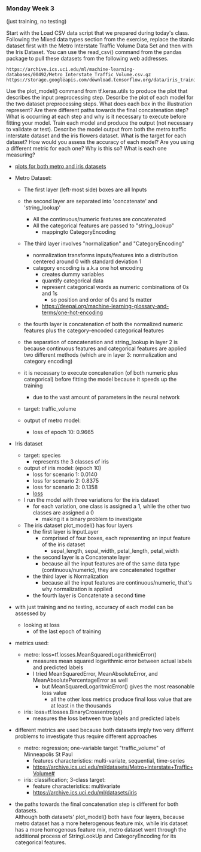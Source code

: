 ### Monday Week 3
(just training, no testing)

Start with the Load CSV data script that we prepared during today's class. Following the Mixed data types section from the exercise, replace the titanic dataset first with the Metro Interstate Traffic Volume Data Set and then with the Iris Dataset. You can use the read_csv() command from the pandas package to pull these datasets from the following web addresses.

    https://archive.ics.uci.edu/ml/machine-learning-databases/00492/Metro_Interstate_Traffic_Volume.csv.gz
    https://storage.googleapis.com/download.tensorflow.org/data/iris_training.csv

Use the plot_model() command from tf.keras.utils to produce the plot that describes the input preprocessing step. 
Describe the plot of each model for the two dataset preprocessing steps. 
What does each box in the illustration represent? Are there different paths towards the final concatenation step? 
What is occurring at each step and why is it necessary to execute before fitting your model. 
Train each model and produce the output (not necessary to validate or test). 
Describe the model output from both the metro traffic interstate dataset and the iris flowers dataset. 
What is the target for each dataset? How would you assess the accuracy of each model? Are you using a different metric for each one? 
Why is this so? What is each one measuring?
- [plots for both metro and iris datasets](mon3_images.md)
- Metro Dataset:
    - The first layer (left-most side) boxes are all Inputs
    - the second layer are separated into 'concatenate' and 'string_lookup'
        - All the continuous/numeric features are concatenated
        - All the categorical features are passed to "string_lookup"
            - mappingto CategoryEncoding
    - The third layer involves "normalization" and "CategoryEncoding"
        - normalization transforms inputs/features into a distribution centered around 0 with standard deviation 1
        - category encoding is a.k.a one hot encoding
            - creates dummy variables 
            - quantify categorical data
            - represent categorical words as numeric combinations of 0s and 1s
                - so position and order of 0s and 1s matter
            - https://deepai.org/machine-learning-glossary-and-terms/one-hot-encoding
    - the fourth layer is concatenation of both the normalized numeric features plus the category-encoded categorical features
    - the separation of concatenation and string_lookup in layer 2 is because continuous features and categorical features are applied
      two different methods (which are in layer 3: normalization and category encoding)
    - it is necessary to execute concatenation (of both numeric plus categorical) before fitting the model
    because it speeds up the training 
        - due to the vast amount of parameters in the neural network
    
    - target: traffic_volume
    - output of metro model:
        - loss of epoch 10: 0.9665
    
- Iris dataset
    - target: species
        - represents the 3 classes of iris
    - output of iris model: (epoch 10)
        - loss for scenario 1: 0.0140
        - loss for scenario 2: 0.8375
        - loss for scenario 3: 0.1358
        - [loss](mon3_images.md)
    - I run the model with three variations for the iris dataset
        - for each variation, one class is assigned a 1, while the other two classes are assigned a 0
            - making it a binary problem to investigate
    - The iris dataset plot_model() has four layers
        - the first layer is InputLayer
            - comprised of four boxes, each representing an input feature of the iris dataset
                - sepal_length, sepal_width, petal_length, petal_width
        - the second layer is a Concatenate layer
            - because all the input features are of the same data type (continuous/numeric), they 
            are concatenated together
        - the third layer is Normalization
            - because all the input features are continuous/numeric, that's why normalization 
            is applied
        - the fourth layer is Concatenate a second time      
    
    
- with just training and no testing, accuracy of each model can be assessed by
    - looking at loss
        - of the last epoch of training
- metrics used:
    - metro: loss=tf.losses.MeanSquaredLogarithmicError()
        - measures mean squared logarithmic error between actual labels and predicted labels
        - I tried MeanSquaredError, MeanAbsoluteError, and MeanAbsolutePercentageError as well
            - but MeanSquaredLogaritmicError() gives the most reasonable loss value
                - all the other loss metrics produce final loss value that are at least in the thousands
    - iris: loss=tf.losses.BinaryCrossentropy()
        - measures the loss between true labels and predicted labels
- different metrics are used because both datasets imply two very differnt problems to investigate thus require different approaches
    - metro: regression; one-variable target "traffic_volume" of Minneapolis St Paul 
        - features characteristics: multi-variate, sequential, time-series
        - https://archive.ics.uci.edu/ml/datasets/Metro+Interstate+Traffic+Volume#
    - iris: classification; 3-class target:
        - feature characteristics: multivariate
        - https://archive.ics.uci.edu/ml/datasets/iris
- the paths towards the final concatenation step is different for both datasets.  
Although both datasets' plot_model() both have four layers, because metro dataset has a more heterogenous feature mix, 
  while iris dataset has a more homogenous feature mix, metro dataset went through the additional process of 
  StringLookUp and CategoryEncoding for its categorical features.
    


    
    
    